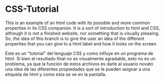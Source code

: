 # CSS-Tutorial
This is an example of an html code with its possible and more common properties in its CSS companion. It is a sort of introduction to html and CSS, although it is not a finished website, nor something that is visually pleasing. So, the idea of this branch is to give the user an idea of the different properties that you can give to a html label and how it looks on the screen.

Este es un "tutorial" del lenguaje CSS y como influye en un programa de html. Si bien el resultado final no es visualmente agradable, esto no es un problema, ya que la funcion de estos archivos es darle al usuario novato una idea de las diferentes propiedades que se le pueden asignar a una etiqueta de html y como esta se ve en la pantalla.
